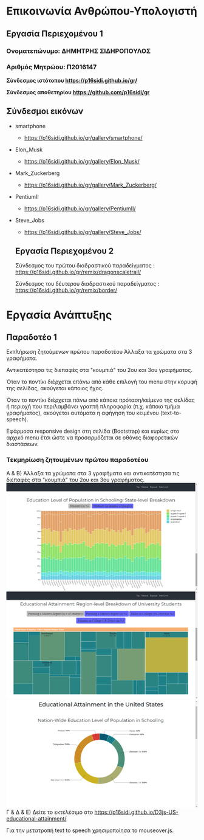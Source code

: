 # Επικοινωνία Ανθρώπου-Υπολογιστή
## Εργασία Περιεχομένου 1
### Ονοματεπώνυμο: ΔΗΜΗΤΡΗΣ ΣΙΔΗΡΟΠΟΥΛΟΣ
### Αριθμός Μητρώου: Π2016147

**Σύνδεσμος ιστότοπου https://p16sidi.github.io/gr/**

**Σύνδεσμος αποθετηρίου https://github.com/p16sidi/gr**


## Σύνδεσμοι εικόνων

* smartphone

  * https://p16sidi.github.io/gr/gallery/smartphone/

* Elon_Musk

  * https://p16sidi.github.io/gr/gallery/Elon_Musk/

* Mark_Zuckerberg

  * https://p16sidi.github.io/gr/gallery/Mark_Zuckerberg/

* PentiumII

  * https://p16sidi.github.io/gr/gallery/PentiumII/

* Steve_Jobs

  * https://p16sidi.github.io/gr/gallery/Steve_Jobs/
  
  
  ## Εργασία Περιεχομένου 2
  
  Σύνδεσμος του πρώτου διαδραστικού παραδείγματος : https://p16sidi.github.io/gr/remix/dragonscaletrail/
  
  
  Σύνδεσμος του δέυτερου διαδραστικού παραδείγματος : https://p16sidi.github.io/gr/remix/border/
  
  
  
# Εργασία Ανάπτυξης

## Παραδοτέο 1

[Link αποθετηρίου κώδικα]: https://github.com/p16sidi/D3js-US-educational-attainment
[Link στο εκτελέσιμο]: https://p16sidi.github.io/D3js-US-educational-attainment/


Εκπλήρωση ζητούμενων πρώτου παραδοτέου
 Άλλαξα τα χρώματα στα 3 γραφήματα.

 Αντικατέστησα τις διεπαφές στα "κουμπιά" του 2ου και 3ου γραφήματος.

 Όταν το ποντίκι διέρχεται επάνω από κάθε επιλογή του menu στην κορυφή της σελίδας, ακούγεται κάποιος ήχος.

 Όταν το ποντίκι διέρχεται πάνω από κάποια πρόταση/κείμενο της σελίδας ή περιοχή που περιλαμβάνει γραπτή πληροφορία (π.χ. κάποιο τμήμα γραφήματος), ακούγεται αυτόματα η αφήγηση του κειμένου (text-to-speech).

 Εφάρμοσα responsive design στη σελίδα (Bootstrap) και κυρίως στο αρχικό menu έτσι ώστε να προσαρμόζεται σε οθόνες διαφορετικών διαστάσεων.

### Τεκμηρίωση ζητουμένων πρώτου παραδοτέου

Α & B) Άλλαξα τα χρώματα στα 3 γραφήματα και αντικατέστησα τις διεπαφές στα "κουμπιά" του 2ου και 3ου γραφήματος.
![Screenshot](first.png.png)
![Screenshot](second.png.png)
![Screenshot](third.png.png)
Γ & Δ & Ε) Δείτε το εκτελέσιμο στο https://p16sidi.github.io/D3js-US-educational-attainment/

Για την μετατροπή text to speech χρησιμοποίησα το mouseover.js.
